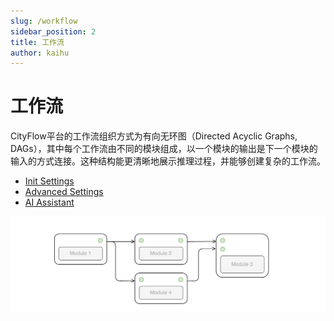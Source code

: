 ```yaml
---
slug: /workflow
sidebar_position: 2
title: 工作流
author: kaihu
---
```


# 工作流

CityFlow平台的工作流组织方式为有向无环图（Directed Acyclic Graphs, DAGs），其中每个工作流由不同的模块组成，以一个模块的输出是下一个模块的输入的方式连接。这种结构能更清晰地展示推理过程，并能够创建复杂的工作流。

- [Init Settings](/workflow/init_settings)
- [Advanced Settings](/workflow/advanced_settings)
- [AI Assistant](/workflow/assistant)

![example_workflow](assets/workflow.png)
